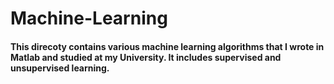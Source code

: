 # Machine-Learning
#### This direcoty contains various machine learning algorithms that I wrote in Matlab and studied at my University. It includes supervised and unsupervised learning. 
